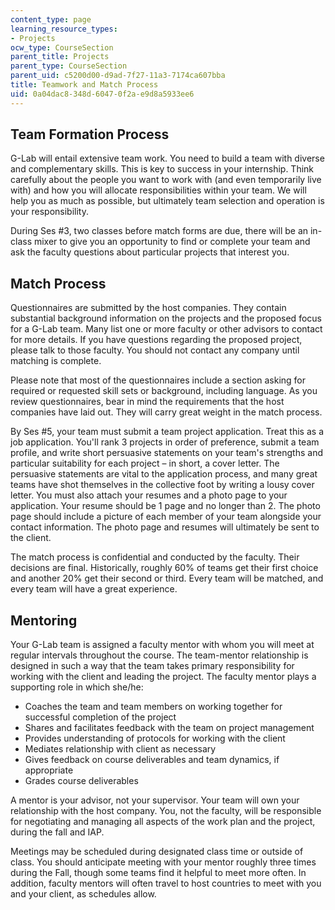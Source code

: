 ```yaml
---
content_type: page
learning_resource_types:
- Projects
ocw_type: CourseSection
parent_title: Projects
parent_type: CourseSection
parent_uid: c5200d00-d9ad-7f27-11a3-7174ca607bba
title: Teamwork and Match Process
uid: 0a04dac8-348d-6047-0f2a-e9d8a5933ee6
---
```


Team Formation Process
----------------------

G-Lab will entail extensive team work. You need to build a team with diverse and complementary skills. This is key to success in your internship. Think carefully about the people you want to work with (and even temporarily live with) and how you will allocate responsibilities within your team. We will help you as much as possible, but ultimately team selection and operation is your responsibility.

During Ses #3, two classes before match forms are due, there will be an in-class mixer to give you an opportunity to find or complete your team and ask the faculty questions about particular projects that interest you.

Match Process
-------------

Questionnaires are submitted by the host companies. They contain substantial background information on the projects and the proposed focus for a G-Lab team. Many list one or more faculty or other advisors to contact for more details. If you have questions regarding the proposed project, please talk to those faculty. You should not contact any company until matching is complete.

Please note that most of the questionnaires include a section asking for required or requested skill sets or background, including language. As you review questionnaires, bear in mind the requirements that the host companies have laid out. They will carry great weight in the match process.

By Ses #5, your team must submit a team project application. Treat this as a job application. You'll rank 3 projects in order of preference, submit a team profile, and write short persuasive statements on your team's strengths and particular suitability for each project – in short, a cover letter. The persuasive statements are vital to the application process, and many great teams have shot themselves in the collective foot by writing a lousy cover letter. You must also attach your resumes and a photo page to your application. Your resume should be 1 page and no longer than 2. The photo page should include a picture of each member of your team alongside your contact information. The photo page and resumes will ultimately be sent to the client.

The match process is confidential and conducted by the faculty. Their decisions are final. Historically, roughly 60% of teams get their first choice and another 20% get their second or third. Every team will be matched, and every team will have a great experience.

Mentoring
---------

Your G-Lab team is assigned a faculty mentor with whom you will meet at regular intervals throughout the course. The team-mentor relationship is designed in such a way that the team takes primary responsibility for working with the client and leading the project. The faculty mentor plays a supporting role in which she/he:

*   Coaches the team and team members on working together for successful completion of the project
*   Shares and facilitates feedback with the team on project management
*   Provides understanding of protocols for working with the client
*   Mediates relationship with client as necessary
*   Gives feedback on course deliverables and team dynamics, if appropriate
*   Grades course deliverables

A mentor is your advisor, not your supervisor. Your team will own your relationship with the host company. You, not the faculty, will be responsible for negotiating and managing all aspects of the work plan and the project, during the fall and IAP.

Meetings may be scheduled during designated class time or outside of class. You should anticipate meeting with your mentor roughly three times during the Fall, though some teams find it helpful to meet more often. In addition, faculty mentors will often travel to host countries to meet with you and your client, as schedules allow.